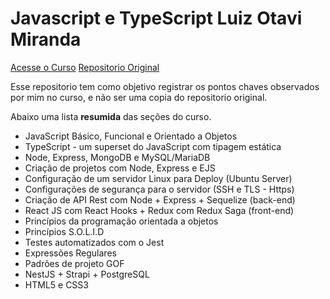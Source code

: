 # Javascript e TypeScript Luiz Otavi Miranda
[Acesse o Curso](https://www.udemy.com/course/curso-de-javascript-moderno-do-basico-ao-avancado/)
[Repositorio Original](https://github.com/luizomf/curso-js)

Esse repositorio tem como objetivo registrar os pontos chaves observados por mim no curso, e não ser uma copia do repositorio original.

Abaixo uma lista **resumida** das seções do curso.
- JavaScript Básico, Funcional e Orientado a Objetos
- TypeScript - um superset do JavaScript com tipagem estática
- Node, Express, MongoDB e MySQL/MariaDB
- Criação de projetos com Node, Express e EJS
- Configuração de um servidor Linux para Deploy (Ubuntu Server)
- Configurações de segurança para o servidor (SSH e TLS - Https)
- Criação de API Rest com Node + Express + Sequelize (back-end)
- React JS com React Hooks + Redux com Redux Saga (front-end)
- Princípios da programação orientada a objetos
- Princípios S.O.L.I.D
- Testes automatizados com o Jest
- Expressões Regulares
- Padrões de projeto GOF
- NestJS + Strapi + PostgreSQL
- HTML5 e CSS3
